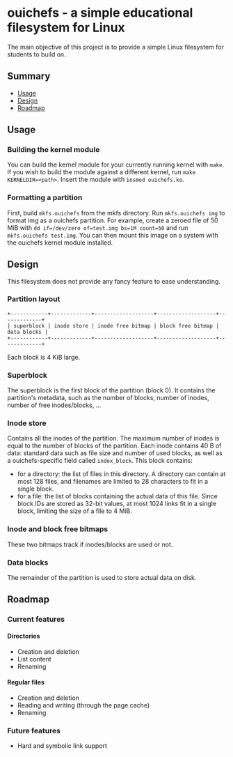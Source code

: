 # ouichefs - a simple educational filesystem for Linux
The main objective of this project is to provide a simple Linux filesystem for students to build on.

## Summary
- [Usage](#Usage)
- [Design](#Design)
- [Roadmap](#Roadmap)

## Usage
### Building the kernel module
You can build the kernel module for your currently running kernel with `make`. If you wish to build the module against a different kernel, run `make KERNELDIR=<path>`. Insert the module with `insmod ouichefs.ko`.

### Formatting a partition
First, build `mkfs.ouichefs` from the mkfs directory. Run `mkfs.ouichefs img` to format img as a ouichefs partition. For example, create a zeroed file of 50 MiB with `dd if=/dev/zero of=test.img bs=1M count=50` and run `mkfs.ouichefs test.img`. You can then mount this image on a system with the ouichefs kernel module installed.

## Design
This filesystem does not provide any fancy feature to ease understanding.

### Partition layout
    +------------+-------------+-------------------+-------------------+-------------+
    | superblock | inode store | inode free bitmap | block free bitmap | data blocks |
    +------------+-------------+-------------------+-------------------+-------------+
Each block is 4 KiB large.

### Superblock
The superblock is the first block of the partition (block 0). It contains the partition's metadata, such as the number of blocks, number of inodes, number of free inodes/blocks, ...

### Inode store
Contains all the inodes of the partition. The maximum number of inodes is equal to the number of blocks of the partition. Each inode contains 40 B of data: standard data such as file size and number of used blocks, as well as a ouichefs-specific field called `index_block`. This block contains:
  - for a directory: the list of files in this directory. A directory can contain at most 128 files, and filenames are limited to 28 characters to fit in a single block.
  - for a file: the list of blocks containing the actual data of this file. Since block IDs are stored as 32-bit values, at most 1024 links fit in a single block, limiting the size of a file to 4 MiB.

### Inode and block free bitmaps
These two bitmaps track if inodes/blocks are used or not.

### Data blocks
The remainder of the partition is used to store actual data on disk.

## Roadmap
### Current features
#### Directories
- Creation and deletion
- List content
- Renaming

#### Regular files
- Creation and deletion
- Reading and writing (through the page cache)
- Renaming

### Future features
- Hard and symbolic link support
